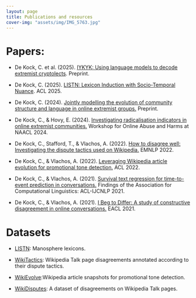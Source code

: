 ```yaml
---
layout: page
title: Publications and resources
cover-img: "assets/img/IMG_5763.jpg"
---
```

# Papers: 
- De Kock, C. et al. (2025). [IYKYK: Using language models to decode extremist cryptolects](https://arxiv.org/abs/2506.05635). Preprint.

- De Kock, C. (2025). [LISTN: Lexicon Induction with Socio-Temporal Nuance](https://arxiv.org/pdf/arXiv:2409.19257.pdf). ACL 2025.

- De Kock, C. (2024). [Jointly modelling the evolution of community structure and language in online extremist groups.](https://arxiv.org/pdf/arXiv:2409.19243.pdf) Preprint.

- De Kock, C., & Hovy, E. (2024). [Investigating radicalisation indicators in online extremist communities.](https://aclanthology.org/2024.woah-1.1.pdf) Workshop for Online Abuse and Harms at NAACL 2024.

- De Kock, C., Stafford, T., & Vlachos, A. (2022). [How to disagree well: Investigating the dispute tactics used on Wikipedia.](https://arxiv.org/pdf/2212.08353.pdf) EMNLP 2022.

- De Kock, C., & Vlachos, A. (2022). [Leveraging Wikipedia article evolution for promotional tone detection.](https://aclanthology.org/2022.acl-long.384/) ACL 2022.

- De Kock, C., & Vlachos, A. (2021). [Survival text regression for time-to-event prediction in conversations.](https://aclanthology.org/2021.findings-acl.104.pdf) Findings of the Association for Computational Linguistics: ACL-IJCNLP 2021.

- De Kock, C., & Vlachos, A. (2021). [I Beg to Differ: A study of constructive disagreement in online conversations.](https://aclanthology.org/2021.eacl-main.173/) EACL 2021.


# Datasets
- [LISTN](https://github.com/christinedekock11/listn/tree/main): Manosphere lexicons.

- [WikiTactics](https://github.com/christinedekock11/wikitactics): Wikipedia Talk page disagreements annotated according to their dispute tactics.

- [WikiEvolve](https://github.com/christinedekock11/wiki-evolve):Wikipedia article snapshots for promotional tone detection.

- [WikiDisputes](https://github.com/christinedekock11/wikidisputes): A dataset of disagreements on Wikipedia Talk pages.




